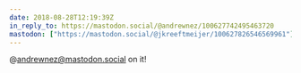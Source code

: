 ```yaml
---
date: 2018-08-28T12:19:39Z
in_reply_to: https://mastodon.social/@andrewnez/100627742495463720
mastodon: ["https://mastodon.social/@jkreeftmeijer/100627826546569961"]
---
```

@andrewnez@mastodon.social on it!
